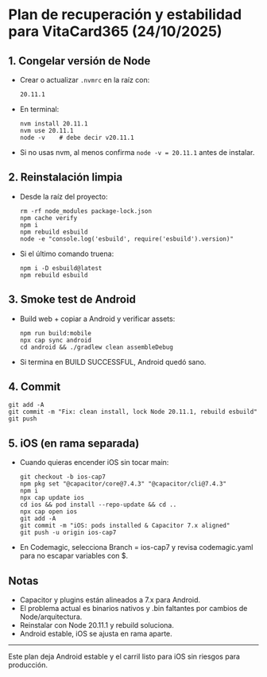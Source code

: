 # Plan de recuperación y estabilidad para VitaCard365 (24/10/2025)

## 1. Congelar versión de Node
- Crear o actualizar `.nvmrc` en la raíz con:
  ```
  20.11.1
  ```
- En terminal:
  ```
  nvm install 20.11.1
  nvm use 20.11.1
  node -v    # debe decir v20.11.1
  ```
- Si no usas nvm, al menos confirma `node -v = 20.11.1` antes de instalar.

## 2. Reinstalación limpia
- Desde la raíz del proyecto:
  ```
  rm -rf node_modules package-lock.json
  npm cache verify
  npm i
  npm rebuild esbuild
  node -e "console.log('esbuild', require('esbuild').version)"
  ```
- Si el último comando truena:
  ```
  npm i -D esbuild@latest
  npm rebuild esbuild
  ```

## 3. Smoke test de Android
- Build web + copiar a Android y verificar assets:
  ```
  npm run build:mobile
  npx cap sync android
  cd android && ./gradlew clean assembleDebug
  ```
- Si termina en BUILD SUCCESSFUL, Android quedó sano.

## 4. Commit
  ```
  git add -A
  git commit -m "Fix: clean install, lock Node 20.11.1, rebuild esbuild"
  git push
  ```

## 5. iOS (en rama separada)
- Cuando quieras encender iOS sin tocar main:
  ```
  git checkout -b ios-cap7
  npm pkg set "@capacitor/core@7.4.3" "@capacitor/cli@7.4.3"
  npm i
  npx cap update ios
  cd ios && pod install --repo-update && cd ..
  npx cap open ios
  git add -A
  git commit -m "iOS: pods installed & Capacitor 7.x aligned"
  git push -u origin ios-cap7
  ```
- En Codemagic, selecciona Branch = ios-cap7 y revisa codemagic.yaml para no escapar variables con $.

## Notas
- Capacitor y plugins están alineados a 7.x para Android.
- El problema actual es binarios nativos y .bin faltantes por cambios de Node/arquitectura.
- Reinstalar con Node 20.11.1 y rebuild soluciona.
- Android estable, iOS se ajusta en rama aparte.

---

Este plan deja Android estable y el carril listo para iOS sin riesgos para producción.